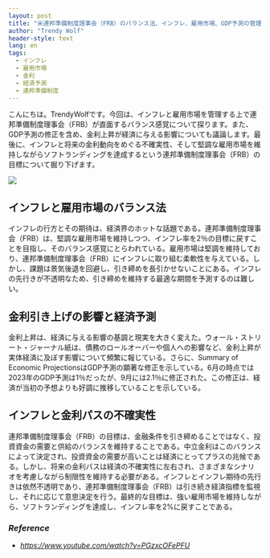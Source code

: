 ```yaml
---
layout: post
title: "米連邦準備制度理事会（FRB）のバランス法、インフレ、雇用市場、GDP予測の管理"
author: "Trendy Wolf"
header-style: text
lang: en
tags:
  - インフレ
  - 雇用市場
  - 金利
  - 経済予測
  - 連邦準備制度
---
```


こんにちは。TrendyWolfです。今回は、インフレと雇用市場を管理する上で連邦準備制度理事会（FRB）が直面するバランス感覚について探ります。また、GDP予測の修正を含め、金利上昇が経済に与える影響についても議論します。最後に、インフレと将来の金利動向をめぐる不確実性、そして堅調な雇用市場を維持しながらソフトランディングを達成するという連邦準備制度理事会（FRB）の目標について掘り下げます。

<img
    src="https://i.ytimg.com/vi/PGzxcOFePFU/hqdefault.jpg"
/>


## インフレと雇用市場のバランス法
インフレの行方とその期待は、経済界のホットな話題である。連邦準備制度理事会（FRB）は、堅調な雇用市場を維持しつつ、インフレ率を2％の目標に戻すことを目指し、そのバランス感覚にとらわれている。雇用市場は堅調を維持しており、連邦準備制度理事会（FRB）にインフレに取り組む柔軟性を与えている。しかし、課題は景気後退を回避し、引き締めを長引かせないことにある。インフレの先行きが不透明なため、引き締めを維持する最適な期間を予測するのは難しい。

## 金利引き上げの影響と経済予測
金利上昇は、経済に与える影響の基調と現実を大きく変えた。ウォール・ストリート・ジャーナル紙は、債務のロールオーバーや個人への影響など、金利上昇が実体経済に及ぼす影響について頻繁に報じている。さらに、Summary of Economic ProjectionsはGDP予測の顕著な修正を示している。6月の時点では2023年のGDP予測は1％だったが、9月には2.1％に修正された。この修正は、経済が当初の予想よりも好調に推移していることを示している。

## インフレと金利パスの不確実性
連邦準備制度理事会（FRB）の目標は、金融条件を引き締めることではなく、投資資金の需要と供給のバランスを維持することである。中立金利はこのバランスによって決定され、投資資金の需要が高いことは経済にとってプラスの兆候である。しかし、将来の金利パスは経済の不確実性に左右され、さまざまなシナリオを考慮しながら制限性を維持する必要がある。インフレとインフレ期待の先行きは依然不透明であり、連邦準備制度理事会（FRB）は引き続き経済指標を監視し、それに応じて意思決定を行う。最終的な目標は、強い雇用市場を維持しながら、ソフトランディングを達成し、インフレ率を2%に戻すことである。


### _Reference_
- _https://www.youtube.com/watch?v=PGzxcOFePFU_


